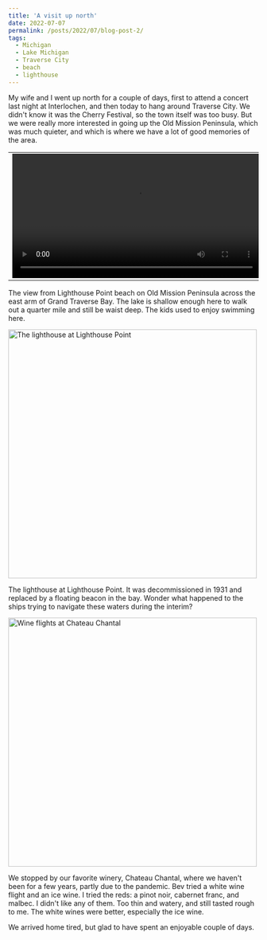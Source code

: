 ```yaml
---
title: 'A visit up north'
date: 2022-07-07
permalink: /posts/2022/07/blog-post-2/
tags:
  - Michigan
  - Lake Michigan
  - Traverse City
  - beach
  - lighthouse 
---
```


My wife and I went up north for a couple of days, first to attend a concert last night at Interlochen, and then today to hang around Traverse City. We didn't know it was the Cherry Festival, so the town itself was too busy. But we were really more interested in going up the Old Mission Peninsula, which was much quieter, and which is where we have a lot of good memories of the area.

<table border="0" width="530" >
<td align="center" valign="center">
<video width="500" controls> <source src="/images/2022-07-07LighthousePoint1.MP4" type="video/mp4"></video>
</td>
</table>
<p>The view from Lighthouse Point beach on Old Mission Peninsula across the east arm of Grand Traverse Bay. The lake is shallow enough here to walk out a quarter mile and still be waist deep. The kids used to enjoy swimming here.</p>
  
<img src="/images/2022-07-7LighthousePoint5.JPG" alt="The lighthouse at Lighthouse Point" width="500">
<p>The lighthouse at Lighthouse Point. It was decommissioned in 1931 and replaced by a floating beacon in the bay. Wonder what happened to the ships trying to navigate these waters during the interim?</p>
  
<img src="/images/2022-07-07ChateauChantal1.JPG" alt="Wine flights at Chateau Chantal" width="500">
<p>We stopped by our favorite winery, Chateau Chantal, where we haven't been for a few years, partly due to the pandemic. Bev tried a white wine flight and an ice wine. I tried the reds: a pinot noir, cabernet franc, and malbec. I didn't like any of them. Too thin and watery, and still tasted rough to me. The white wines were better, especially the ice wine.</p>
  
We arrived home tired, but glad to have spent an enjoyable couple of days.